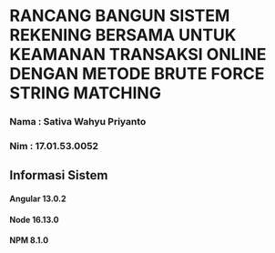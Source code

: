 # RANCANG BANGUN SISTEM REKENING BERSAMA UNTUK KEAMANAN TRANSAKSI ONLINE DENGAN METODE BRUTE FORCE STRING MATCHING

### Nama : Sativa Wahyu Priyanto
### Nim : 17.01.53.0052

## Informasi Sistem
#### Angular 13.0.2
#### Node 16.13.0
#### NPM 8.1.0
